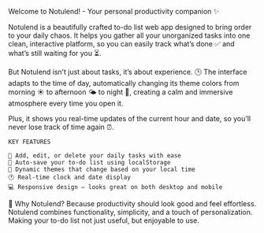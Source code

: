 Welcome to Notulend! - Your personal productivity companion ✨

Notulend is a beautifully crafted to-do list web app designed to bring order to your daily chaos. It helps you gather all your unorganized tasks into one clean, interactive platform, so you can easily track what’s done ✅ and what’s still waiting for you ⏳.

But Notulend isn’t just about tasks, it’s about experience.
🕒 The interface adapts to the time of day, automatically changing its theme colors from morning ☀️ to afternoon 🌤 to night 🌙, creating a calm and immersive atmosphere every time you open it. 

Plus, it shows you real-time updates of the current hour and date, so you’ll never lose track of time again ⏰.

	KEY FEATURES
    
	📝 Add, edit, or delete your daily tasks with ease
	💾 Auto-save your to-do list using localStorage
	🎨 Dynamic themes that change based on your local time
	🕐 Real-time clock and date display
	💻 Responsive design — looks great on both desktop and mobile

🚀 Why Notulend?
Because productivity should look good and feel effortless.
Notulend combines functionality, simplicity, and a touch of personalization. Making your to-do list not just useful, but enjoyable to use.
